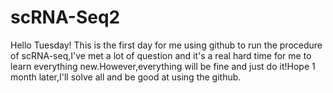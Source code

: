 # scRNA-Seq2

Hello Tuesday!
This is the first day for me using github to run the procedure of scRNA-seq,I've met a lot of question and it's a real hard time for me to learn everything new.However,everything will be fine and just do it!Hope 1 month later,I'll solve all and be good at using the github.
